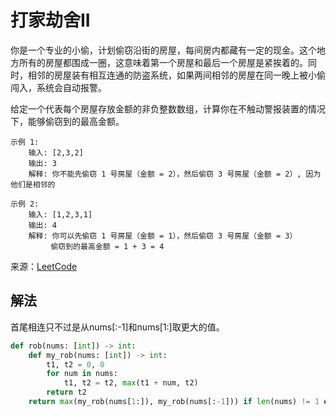 # 打家劫舍II
你是一个专业的小偷，计划偷窃沿街的房屋，每间房内都藏有一定的现金。这个地方所有的房屋都围成一圈，这意味着第一个房屋和最后一个房屋是紧挨着的。同时，相邻的房屋装有相互连通的防盗系统，如果两间相邻的房屋在同一晚上被小偷闯入，系统会自动报警。

给定一个代表每个房屋存放金额的非负整数数组，计算你在不触动警报装置的情况下，能够偷窃到的最高金额。

```
示例 1:
    输入: [2,3,2]
    输出: 3
    解释: 你不能先偷窃 1 号房屋（金额 = 2），然后偷窃 3 号房屋（金额 = 2）, 因为他们是相邻的
    
示例 2:
    输入: [1,2,3,1]
    输出: 4
    解释: 你可以先偷窃 1 号房屋（金额 = 1），然后偷窃 3 号房屋（金额 = 3）
         偷窃到的最高金额 = 1 + 3 = 4
```

来源：[LeetCode](https://leetcode-cn.com/problems/house-robber-ii)

## 解法
首尾相连只不过是从nums[:-1]和nums[1:]取更大的值。
```python
def rob(nums: [int]) -> int:
    def my_rob(nums: [int]) -> int:
        t1, t2 = 0, 0
        for num in nums:
            t1, t2 = t2, max(t1 + num, t2)
        return t2
    return max(my_rob(nums[1:]), my_rob(nums[:-1])) if len(nums) != 1 else nums[0]
```
